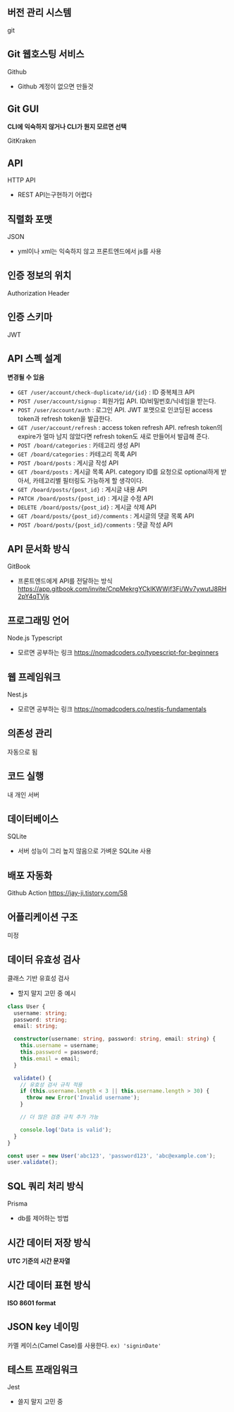 ## 버전 관리 시스템

git

## Git 웹호스팅 서비스

Github 
- Github 계정이 없으면 만들것

## Git GUI

__CLI에 익숙하지 않거나 
CLI가 뭔지 모르면 
선택__

GitKraken

## API

HTTP API
- REST API는구현하기 어렵다
## 직렬화 포맷

JSON
- yml이나 xml는 익숙하지 않고 프론트엔드에서 js를 사용
## 인증 정보의 위치

Authorization Header

## 인증 스키마 

JWT

## API 스펙 설계

**변경될 수 있음**
-   `GET /user/account/check-duplicate/id/{id}` : ID 중복체크 API
-   `POST /user/account/signup` : 회원가입 API. ID/비밀번호/닉네임을 받는다.
-   `POST /user/account/auth` : 로그인 API. JWT 포맷으로 인코딩된 access token과 refresh token을 발급한다.
-   `GET /user/account/refresh` : access token refresh API. refresh token의 expire가 얼마 남지 않았다면 refresh token도 새로 만들어서 발급해 준다.
-   `POST /board/categories` : 카테고리 생성 API
-   `GET /board/categories` : 카테고리 목록 API
-   `POST /board/posts` : 게시글 작성 API
-   `GET /board/posts` : 게시글 목록 API. category ID를 요청으로 optional하게 받아서, 카테고리별 필터링도 가능하게 할 생각이다.
-   `GET /board/posts/{post_id}` : 게시글 내용 API
-   `PATCH /board/posts/{post_id}` : 게시글 수정 API
-   `DELETE /board/posts/{post_id}` : 게시글 삭제 API
-   `GET /board/posts/{post_id}/comments` : 게시글의 댓글 목록 API
-   `POST /board/posts/{post_id}/comments` : 댓글 작성 API

## API 문서화 방식

GitBook 
- 프론트엔드에게 API를 전달하는 방식
https://app.gitbook.com/invite/CnpMekrgYCkIKWWjf3Fj/Wv7ywutJ8RH2pY4qTVjk

## 프로그래밍 언어

Node.js
Typescript
- 모르면 공부하는 링크 https://nomadcoders.co/typescript-for-beginners
## 웹 프레임워크

Nest.js
- 모르면 공부하는 링크 https://nomadcoders.co/nestjs-fundamentals

## 의존성 관리

자동으로 됨

## 코드 실행

내 개인 서버

## 데이터베이스

SQLite
- 서버 성능이 그리 높지 않음으로 가벼운 SQLite 사용
## 배포 자동화

Github Action 
https://jay-ji.tistory.com/58

## 어플리케이션 구조

미정

## 데이터 유효성 검사

클래스 기반 유효성 검사
- 할지 말지 고민 중
예시
```typescript
class User {
  username: string;
  password: string;
  email: string;

  constructor(username: string, password: string, email: string) {
    this.username = username;
    this.password = password;
    this.email = email;
  }

  validate() {
    // 유효성 검사 규칙 적용
    if (this.username.length < 3 || this.username.length > 30) {
      throw new Error('Invalid username');
    }

    // 더 많은 검증 규칙 추가 가능

    console.log('Data is valid');
  }
}

const user = new User('abc123', 'password123', 'abc@example.com');
user.validate();

```

## SQL 쿼리 처리 방식 

Prisma
- db를 제어하는 방법

## 시간 데이터 저장 방식

**UTC 기준의 시간 문자열**

## 시간 데이터 표현 방식

**ISO 8601 format**

## JSON key 네이밍

카멜 케이스(Camel Case)를 사용한다. `ex) 'signinDate'`

## 테스트 프래임워크

Jest
- 쓸지 말지 고민 중 
